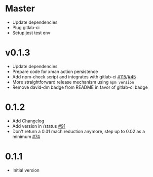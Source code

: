 # Master
  * Update dependencies
  * Plug gitlab-ci
  * Setup jest test env

# v0.1.3
  * Update dependencies
  * Prepare code for xman action persistence
  * Add npm-check script and integrates with gitlab-ci [#115](devteamreims/4ME#115)/[#45](devteamreims/4ME#45)
  * More straightforward release mechanism using `npm version`
  * Remove david-dm badge from README in favor of gitlab-ci badge
  
# 0.1.2
  * Add Changelog
  * Add version in /status [#91](https://github.com/devteamreims/4ME/issues/91)
  * Don't return a 0.01 mach reduction anymore, step up to 0.02 as a minimum [#74](https://github.com/devteamreims/4ME/issues/74)

# 0.1.1
  * Initial version
